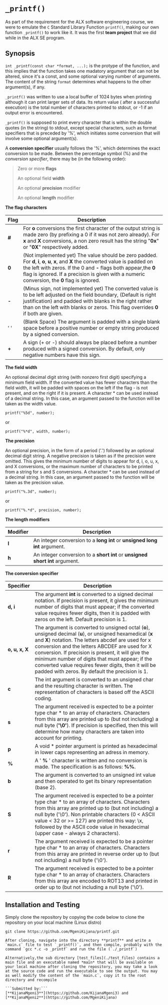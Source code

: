 # `_printf()`
As part of the requirement for the ALX software engineering course, we were to emulate the `C` Standard Library Function `printf()`, making our own function `_printf()` to work like it. It was the first **team project** that we did while in the ALX SE program.

## **Synopsis**
`int _printf(const char *format, ...);` is the protype of the function, and this implies that the function takes one madatory argument that can not be altered, since it's a const, and some optional varying number of arguments. The content of the string `format` determines what happens to the other argument(s), if any.

`_printf()` was written to use a local buffer of 1024 bytes when printing although it can print larger sets of data. Its return value ( after a successful execution) is the total number of characters printed to stdout, or -1 if an output error is encountered.

`_printf()` is supposed to print every character that is within the double quotes (in the string) to stdout, except special characters, such as format specifiers that is preceded by '%', which initiates some conversion that will involve some optional argument(s).

A **conversion specifier** usually follows the '%', which determines the exact conversion to be made. Between the percentage symbol (%) and the *conversion specifier*, there may be (in the following order):

> Zero or more **flags**
>
> An optional field **width**
>
> An optional **precision** modifier
>
> An optional **length** modifier

**The flag characters**

|**Flag**| Description  |
|--|--|
|**#**| For **o** conversions the first character of the output string is made zero (by prefixing a 0 if it was not zero already).  For **x** and **X** conversions, a non zero result has the string "**0x**" or "**0X**" respectively added. |
|**0**| (Not implemented yet) The  value should be zero padded. For **d**, **i**, **o**, **u**, **x**, and **X** the converted value is padded on the left with zeros. If the 0 and **-** flags both appear,the **0** flag is ignored. If a precision is given with a numeric conversion, the **0** flag is ignored.|
|**-**|(Minus sign, not implemented yet) The converted value is to be left adjusted on the field boundary, (Default is right justification) and  padded  with  blanks  in  the right rather than on the left with blanks or zeros. This flag overrides **0** if both are given.|
|' '| (Blank Space) The argument is padded with a single blank space before a positive number or empty string produced by a signed conversion.|
|**+**| A sign (+ or -) should always be placed before a number produced with a signed conversion.  By default, only negative numbers have this sign.|

**The field width**

An  optional decimal digit string (with nonzero first digit) specifying a minimum field width.  If  the  converted  value  has  fewer characters  than  the field width, it will be padded with spaces on the left if the flag - is not present, and on the right  if  it  is present.  A character * can be used instead of a decimal string. In this case, an argument passed to the function will be taken as  the width value.

    printf("%5d", number);

or

	printf("%*d", width, number);

**The precision**

 An  optional  precision,  in  the  form  of a period ('.')  followed by an optional decimal digit string.  A negative precision is taken  as  if  the precision were omitted.  This gives the minimum number of digits to appear for d, i, o, u, x, and X conversions,  or the  maximum  number of characters to be printed from a string for s and S conversions. A character * can be used instead of a  decimal string. In this case, an argument passed to the function will be taken as the precision value.

    printf("%.3d", number);

  or

    printf("%.*d", precision, number);

**The length modifiers**

|Modifier| Description |
|--|--|
|**l**| An integer conversion to a **long int** or **unsigned long int** argument.  |
|**h**| An integer conversion to a **short int** or **unsigned short int** argument. |

**The conversion specifier**

|Specifier| Description |
|--|--|
|**d, i**|The argument **int** is converted to a signed decimal notation. If precision is present, it gives the minimum number of digits that must appear; if the converted value requires fewer digits, then it is padded with zeros on the left. Default precision is 1.|
|**o, u, x, X**|The argument is converted to unsigned octal (**o**), unsigned decimal (**u**), or unsigned hexamedical (**x** and **X**) notation. The letters abcdef are used for x conversion and the letters ABCDEF are used for X conversion. If precision is present, it will give  the  minimum  number  of  digits  that  must appear; if the converted value requires fewer digits, then it will be padded with zeros. By default the precision is 1.  |
|**c**|The  int argument is converted to an unsigned char and the resulting character is written. The representation of characters is based off the ASCII coding.|
|**s**|The argument received is expected to be a pointer type char * to an array of characters.  Characters from this array are printed up  to  (but  not including) a null byte  (**'\0'**).  If precision is specified, then this will determine how many characters are taken into account for printing.|
|**p**|A void * pointer argument is printed as hexadecimal in lower caps representing an adress in memory.|
|**%**|A  ' **%** ' character is written and no conversion is made. The specification is as follows: **%%**. |
|**b**|The argument is converted to an unsigned int value and then operated to get its binary representation (base 2).|
|**S**| The  argument  received  is expected to be a pointer type char * to an array of characters.  Characters from this array are printed up to (but not including) a null byte  ('\0').  Non printable characters (0 < ASCII value < 32 or >= 127) are printed this way: \x, followed by  the  ASCII  code value in hexadecimal (upper case - always 2 characters). |
|**r**|The  argument received is expected to be a pointer type char * to an array of characters.  Characters from this array are printed in reverse order up to (but not including) a null byte  ('\0').  |
|**R**|The argument received is expected to be a pointer type char * to an array of characters.  Characters from this array  are  encoded  to  ROT13  and printed in order up to (but not including a null byte  ('\0').  |

## Installation and Testing

Simply clone the repository by copying the code below to clone the repository on your local machine (Linux distro)
```
git clone https://github.com/MgeniKijana/printf.git

After cloning, navigate into the directory **printf** and write a `main.c` file to test `_printf()`, and then compile, probably with the command `gcc *.c -o _printf` and run the file (`./_printf`)

Alternatively,the sub directory [test_files](./test_files) contains a main file and an executable named *main* that will be available on your local machine after cloning the repository, you may take a look at the source code and run the executable to see the output. You may as well modify the content of the `main.c`, copy it to the root directory and recompile

```Submitted by:```
[**KijanaMgeni3**](https://github.com/KijanaMgeni3) and [**KijanaMgeni2**](https://github.com/MgeniKijana)

